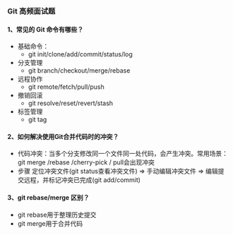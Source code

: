 ### Git 高频面试题

#### 1、常见的 Git 命令有哪些？

- 基础命令：
  - git init/clone/add/commit/status/log
- 分支管理
  - git branch/checkout/merge/rebase
- 远程协作
  - git remote/fetch/pull/push
- 撤销回滚
  - git resolve/reset/revert/stash
- 标签管理
  - git tag

#### 2、如何解决使用Git合并代码时的冲突？
- 代码冲突：当多个分支修改同一个文件同一处代码，会产生冲突。常用场景：git merge /rebase /cherry-pick / pull会出现冲突
- 步骤
  定位冲突文件(git status查看冲突文件) => 手动编辑冲突文件 => 编辑提交远程，并标记冲突已完成(git add/commit)
#### 3、git rebase/merge 区别？
- git rebase用于整理历史提交
- git merge用于合并代码